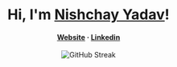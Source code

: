 <div align="center">

  <h1>Hi, I'm <a href="https://github.com/Nishchayyadav">Nishchay Yadav</a>!</h1>  
  <p>
<!--     <a href="https://github.com/Nishchayyadav">
      <img src="https://komarev.com/ghpvc/?username=natainditama&color=2563eb&label=Profile+Views" alt="Views Counter" />
    </a> -->
<!--     <a href="https://github.com/Nishchayyadav">
      <img
        src="https://hits.seeyoufarm.com/api/count/incr/badge.svg?url=https%3A%2F%2Fgithub.com%2Fnatainditama1212%2Fhit-counter&count_bg=%232563eb&title_bg=%23595959&title=Hits"
        alt="Hits Counter" /> -->
    </a>
  </p>
   
  <h4>
    <a href="https://nishchayyadav.github.io/nishchay.github.io/">Website</a>
    <span> · </span>
    <a href="https://www.linkedin.com/in/nishchay04/">Linkedin</a>
  </h4>
</div>

<div align="center">
  <picture>
    <img src="https://github-readme-streak-stats.herokuapp.com?user=Nishchayyadav&border_radius=&card_width=500&ring=0366D6&fire=0366D6&currStreakLabel=0366D6&border=FFFFFF00&background=FFFFFF00&stroke=FFFFFF00&currStreakNum=777777&sideNums=777777&sideLabels=777777&dates=959DA5&excludeDaysLabel=959DA5" alt="GitHub Streak" loading="lazy" title="GitHub Streak"/>
  </picture>
</div>
